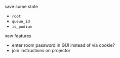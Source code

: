 save some state
- `root`
- `queue_id`
- `is_podium`

new features
- enter room password in GUI instead of via cookie?
- join instructions on projector
